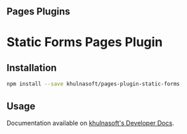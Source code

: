 ## Pages Plugins

# Static Forms Pages Plugin

## Installation

```sh
npm install --save khulnasoft/pages-plugin-static-forms
```

## Usage

Documentation available on [khulnasoft's Developer Docs](https://developers.khulnasoft.com/pages/platform/functions/plugins/static-forms/).
